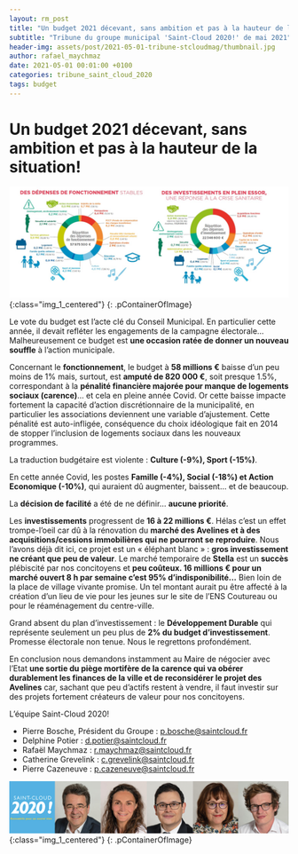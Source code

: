 ```yaml
---
layout: rm_post
title: "Un budget 2021 décevant, sans ambition et pas à la hauteur de la situation!"
subtitle: "Tribune du groupe municipal 'Saint-Cloud 2020!' de mai 2021"
header-img: assets/post/2021-05-01-tribune-stcloudmag/thumbnail.jpg
author: rafael_maychmaz
date: 2021-05-01 00:01:00 +0100
categories: tribune_saint_cloud_2020 
tags: budget
---
```


# Un budget 2021 décevant, sans ambition et pas à la hauteur de la situation!

![texte alternatif à l'image](/assets/post/2021-05-01-tribune-stcloudmag/thumbnail.jpg "Description de l info-bulle image"){:class="img_1_centered"}
{: .pContainerOfImage}

Le vote du budget est l’acte clé du Conseil Municipal. En particulier cette année, il devait refléter les engagements de la campagne électorale… Malheureusement ce budget est **une occasion ratée de donner un nouveau souffle** à l’action municipale.

Concernant le **fonctionnement**, le budget à **58 millions €** baisse d’un peu moins de 1% mais, surtout, est **amputé de 820 000 €**, soit presque 1.5%, correspondant à la **pénalité financière majorée pour manque de logements sociaux (carence)**… et cela en pleine année Covid. Or cette baisse impacte fortement la capacité d’action discrétionnaire de la municipalité, en particulier les associations deviennent une variable d’ajustement. Cette pénalité est auto-infligée, conséquence du choix idéologique fait en 2014 de stopper l’inclusion de logements sociaux dans les nouveaux programmes.

La traduction budgétaire est violente : **Culture (-9%), Sport (-15%)**.

En cette année Covid, les postes **Famille (-4%), Social (-18%) et Action Economique (-10%)**, qui auraient dû augmenter, baissent… et de beaucoup.

La **décision de facilité** a été de ne définir… **aucune priorité**.

Les **investissements** progressent de **16 à 22 millions €**. Hélas c’est un effet trompe-l’oeil car dû à la rénovation du **marché des Avelines et à des acquisitions/cessions immobilières qui ne pourront se reproduire**. Nous l’avons déjà dit ici, ce projet est un « éléphant blanc » : **gros investissement ne créant que peu de valeur**. Le marché temporaire de **Stella** est un **succès** plébiscité par nos concitoyens et **peu coûteux. 16 millions € pour un marché ouvert 8 h par semaine c’est 95% d’indisponibilité…** Bien loin de la place de village vivante promise. Un tel montant aurait pu être affecté à la création d’un lieu de vie pour les jeunes sur le site de l’ENS Coutureau ou pour le réaménagement du centre-ville.

Grand absent du plan d’investissement : le **Développement Durable** qui représente seulement un peu plus de **2% du budget d’investissement**. Promesse électorale non tenue. Nous le regrettons profondément.

En conclusion nous demandons instamment au Maire de négocier avec l’Etat **une sortie du piège mortifère de la carence qui va obérer durablement les finances de la ville et de reconsidérer le projet des Avelines** car, sachant que peu d’actifs restent à vendre, il faut investir sur des projets fortement créateurs de valeur pour nos concitoyens.

L’équipe Saint-Cloud 2020!
- Pierre Bosche, Président du Groupe :
p.bosche@saintcloud.fr
- Delphine Potier : d.potier@saintcloud.fr
- Rafaël Maychmaz : r.maychmaz@saintcloud.fr
- Catherine Grevelink : c.grevelink@saintcloud.fr
- Pierre Cazeneuve : p.cazeneuve@saintcloud.fr

![texte alternatif à l'image](/assets/post/2020-03-15-elections-municipales-2020/2020-03-15_photo_des_elus.png "Description de l info-bulle image"){:class="img_1_centered"}
{: .pContainerOfImage}


